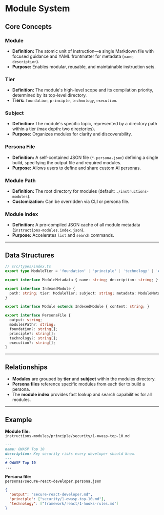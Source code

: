 # Module System

## Core Concepts

### Module
- **Definition:** The atomic unit of instruction—a single Markdown file with focused guidance and YAML frontmatter for metadata (`name`, `description`).
- **Purpose:** Enables modular, reusable, and maintainable instruction sets.

### Tier
- **Definition:** The module's high-level scope and its compilation priority, determined by its top-level directory.
- **Tiers:** `foundation`, `principle`, `technology`, `execution`.

### Subject
- **Definition:** The module's specific topic, represented by a directory path within a tier (max depth: two directories).
- **Purpose:** Organizes modules for clarity and discoverability.

### Persona File
- **Definition:** A self-contained JSON file (`*.persona.json`) defining a single build, specifying the output file and required modules.
- **Purpose:** Allows users to define and share custom AI personas.

### Module Path
- **Definition:** The root directory for modules (default: `./instructions-modules`).
- **Customization:** Can be overridden via CLI or persona file.

### Module Index
- **Definition:** A pre-compiled JSON cache of all module metadata (`instructions-modules.index.json`).
- **Purpose:** Accelerates `list` and `search` commands.

---

## Data Structures

```typescript
// src/types/index.ts
export type ModuleTier = 'foundation' | 'principle' | 'technology' | 'execution';

export interface ModuleMetadata { name: string; description: string; }

export interface IndexedModule {
  path: string; tier: ModuleTier; subject: string; metadata: ModuleMetadata;
}

export interface Module extends IndexedModule { content: string; }

export interface PersonaFile {
  output: string;
  modulesPath?: string;
  foundation?: string[];
  principle?: string[];
  technology?: string[];
  execution?: string[];
}
```

---

## Relationships

- **Modules** are grouped by **tier** and **subject** within the modules directory.
- **Persona files** reference specific modules from each tier to build a persona.
- The **module index** provides fast lookup and search capabilities for all modules.

---

## Example

**Module file:**  
`instructions-modules/principle/security/1-owasp-top-10.md`
```markdown
---
name: OWASP Top 10
description: Key security risks every developer should know.
---
# OWASP Top 10
...
```

**Persona file:**  
`personas/secure-react-developer.persona.json`
```json
{
  "output": "secure-react-developer.md",
  "principle": ["security/1-owasp-top-10.md"],
  "technology": ["framework/react/1-hooks-rules.md"]
}